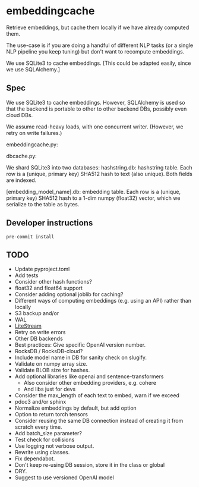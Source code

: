 # embeddingcache

Retrieve embeddings, but cache them locally if we have already computed them.

The use-case is if you are doing a handful of different NLP tasks
(or a single NLP pipeline you keep tuning) but don't want to recompute
embeddings.

We use SQLite3 to cache embeddings. [This could be adapted easily,
since we use SQLAlchemy.]

## Spec

We use SQLite3 to cache embeddings. However, SQLAlchemy is used so
that the backend is portable to other to other backend DBs, possibly
even cloud DBs.

We assume read-heavy loads, with one concurrent writer. (However,
we retry on write failures.)

embeddingcache.py:


dbcache.py:

We shard SQLite3 into two databases:
hashstring.db: hashstring table. Each row is a (unique, primary
key) SHA512 hash to text (also unique). Both fields are indexed.

[embedding_model_name].db: embedding table. Each row is a (unique,
primary key) SHA512 hash to a 1-dim numpy (float32) vector, which
we serialize to the table as bytes.

## Developer instructions

```
pre-commit install
```

## TODO

* Update pyproject.toml
* Add tests
* Consider other hash functions?
* float32 and float64 support
* Consider adding optional joblib for caching?
* Different ways of computing embeddings (e.g. using an API) rather than locally
* S3 backup and/or
* WAL
* [LiteStream](https://fly.io/blog/all-in-on-sqlite-litestream/)
* Retry on write errors
* Other DB backends
* Best practices: Give specific OpenAI version number.
* RocksDB / RocksDB-cloud?
* Include model name in DB for sanity check on slugify.
* Validate on numpy array size.
* Validate BLOB size for hashes.
* Add optional libraries like openai and sentence-transformers
    * Also consider other embedding providers, e.g. cohere
    * And libs just for devs
* Consider the max_length of each text to embed, warn if we exceed
* pdoc3 and/or sphinx
* Normalize embeddings by default, but add option
* Option to return torch tensors
* Consider reusing the same DB connection instead of creating it
from scratch every time.
* Add batch_size parameter?
* Test check for collisions
* Use logging not verbose output.
* Rewrite using classes.
* Fix dependabot.
* Don't keep re-using DB session, store it in the class or global
* DRY.
* Suggest to use versioned OpenAI model
